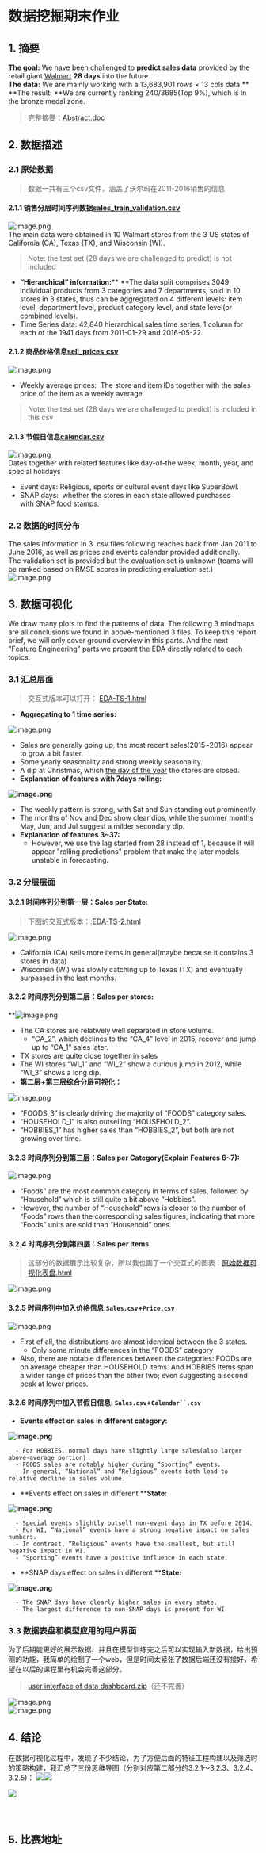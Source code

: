 # 数据挖掘期末作业

<a name="09Hs6"></a>
## 1. 摘要
> 

**The goal:** We have been challenged to **predict sales data** provided by the retail giant [Walmart](https://en.wikipedia.org/wiki/Walmart) **28 days** into the future.<br />**The data:** We are mainly working with a 13,683,901 rows × 13 cols data.**<br />**The result: **We are currently ranking 240/3685(Top 9%), which is in the bronze medal zone.
> 完整摘要：[Abstract.doc](https://www.yuque.com/attachments/yuque/0/2020/doc/1301375/1591925660871-bc82fdf0-faa7-4fed-9bad-09501d2179e9.doc?_lake_card=%7B%22uid%22%3A%221591925659835-0%22%2C%22src%22%3A%22https%3A%2F%2Fwww.yuque.com%2Fattachments%2Fyuque%2F0%2F2020%2Fdoc%2F1301375%2F1591925660871-bc82fdf0-faa7-4fed-9bad-09501d2179e9.doc%22%2C%22name%22%3A%22Abstract.doc%22%2C%22size%22%3A25600%2C%22type%22%3A%22application%2Fwps-writer%22%2C%22ext%22%3A%22doc%22%2C%22progress%22%3A%7B%22percent%22%3A99%7D%2C%22status%22%3A%22done%22%2C%22percent%22%3A0%2C%22id%22%3A%22wtgmR%22%2C%22card%22%3A%22file%22%7D)



<a name="V9PaS"></a>
## 2. 数据描述
<a name="HBdGc"></a>
### 2.1 原始数据
> 数据一共有三个csv文件，涵盖了沃尔玛在2011-2016销售的信息

<a name="9xY1v"></a>
#### 2.1.1 销售分层时间序列数据[sales_train_validation.csv](https://www.yuque.com/attachments/yuque/0/2020/csv/1301375/1591865950245-6199f8b5-2410-4e74-af6a-6595664c1028.csv?_lake_card=%7B%22uid%22%3A%221589416747457-0%22%2C%22src%22%3A%22https%3A%2F%2Fwww.yuque.com%2Fattachments%2Fyuque%2F0%2F2020%2Fcsv%2F1301375%2F1591865950245-6199f8b5-2410-4e74-af6a-6595664c1028.csv%22%2C%22name%22%3A%22sales_train_validation.csv%22%2C%22size%22%3A120007726%2C%22type%22%3A%22text%2Fcsv%22%2C%22ext%22%3A%22csv%22%2C%22progress%22%3A%7B%22percent%22%3A99%7D%2C%22status%22%3A%22done%22%2C%22percent%22%3A0%2C%22id%22%3A%22Sikm7%22%2C%22card%22%3A%22file%22%7D)
![image.png](https://cdn.nlark.com/yuque/0/2020/png/1301375/1589416254603-000c44de-62c2-4092-8ac9-2b6a7e19c746.png#align=left&display=inline&height=155&margin=%5Bobject%20Object%5D&name=image.png&originHeight=310&originWidth=2206&size=85159&status=done&style=none&width=1103)<br /> The main data were obtained in 10 Walmart stores from the 3 US states of California (CA), Texas (TX), and Wisconsin (WI).
> Note: the test set (28 days we are challenged to predict) is not included

- **“Hierarchical” information:**** **The data split comprises 3049 individual products from 3 categories and 7 departments, sold in 10 stores in 3 states, thus can be aggregated on 4 different levels: item level, department level, product category level, and state level(or combined levels).
- Time Series data: 42,840 hierarchical sales time series, 1 column for each of the 1941 days from 2011-01-29 and 2016-05-22.



<a name="e7lW9"></a>
#### 2.1.2 商品价格信息[sell_prices.csv](https://www.yuque.com/attachments/yuque/0/2020/csv/1301375/1591865950363-a9033ef6-a6dc-40a6-b18d-2d96157a86d5.csv?_lake_card=%7B%22uid%22%3A%221589417174191-0%22%2C%22src%22%3A%22https%3A%2F%2Fwww.yuque.com%2Fattachments%2Fyuque%2F0%2F2020%2Fcsv%2F1301375%2F1591865950363-a9033ef6-a6dc-40a6-b18d-2d96157a86d5.csv%22%2C%22name%22%3A%22sell_prices.csv%22%2C%22size%22%3A203395785%2C%22type%22%3A%22text%2Fcsv%22%2C%22ext%22%3A%22csv%22%2C%22progress%22%3A%7B%22percent%22%3A99%7D%2C%22status%22%3A%22done%22%2C%22percent%22%3A0%2C%22id%22%3A%22c6MuY%22%2C%22refSrc%22%3A%22https%3A%2F%2Fwww.yuque.com%2Fattachments%2Fyuque%2F0%2F2020%2Fcsv%2F1301375%2F1591865950363-a9033ef6-a6dc-40a6-b18d-2d96157a86d5.csv%22%2C%22card%22%3A%22file%22%7D)
![image.png](https://cdn.nlark.com/yuque/0/2020/png/1301375/1589417683717-0b8636a5-4bbe-4c27-9fb5-ba786350f256.png#align=left&display=inline&height=131&margin=%5Bobject%20Object%5D&name=image.png&originHeight=340&originWidth=686&size=37853&status=done&style=none&width=264)

- Weekly average prices:  The store and item IDs together with the sales price of the item as a weekly average.
> Note: the test set (28 days we are challenged to predict) is  included in this csv



<a name="JYZY5"></a>
#### 2.1.3 节假日信息[calendar.csv](https://www.yuque.com/attachments/yuque/0/2020/csv/1301375/1591865950495-ac5a9220-2bbc-4b75-9e0a-9047a58a14e0.csv?_lake_card=%7B%22uid%22%3A%221589417260172-0%22%2C%22src%22%3A%22https%3A%2F%2Fwww.yuque.com%2Fattachments%2Fyuque%2F0%2F2020%2Fcsv%2F1301375%2F1591865950495-ac5a9220-2bbc-4b75-9e0a-9047a58a14e0.csv%22%2C%22name%22%3A%22calendar.csv%22%2C%22size%22%3A103469%2C%22type%22%3A%22text%2Fcsv%22%2C%22ext%22%3A%22csv%22%2C%22progress%22%3A%7B%22percent%22%3A99%7D%2C%22status%22%3A%22done%22%2C%22percent%22%3A0%2C%22id%22%3A%229MFP1%22%2C%22card%22%3A%22file%22%7D)
![image.png](https://cdn.nlark.com/yuque/0/2020/png/1301375/1589417889842-0263f271-b36a-43e3-92a6-df97456eb40f.png#align=left&display=inline&height=304&margin=%5Bobject%20Object%5D&name=image.png&originHeight=608&originWidth=1986&size=118303&status=done&style=none&width=993)<br />Dates together with related features like day-of-the week, month, year, and special holidays

- Event days: Religious, sports or cultural event days like SuperBowl.
- SNAP days:  whether the stores in each state allowed purchases with [SNAP food stamps](https://www.benefits.gov/benefit/361).



<a name="rJT1L"></a>
### 2.2 数据的时间分布
The sales information in 3 .csv files following reaches back from Jan 2011 to June 2016, as well as prices and events calendar provided additionally.<br />The validation set is provided but the evaluation set is unknown (teams will be ranked based on RMSE scores in predicting evaluation set.)<br />![image.png](https://cdn.nlark.com/yuque/0/2020/png/1301375/1589442024077-629edf28-e193-43a9-a015-54f4cf5e2af2.png#align=left&display=inline&height=281&margin=%5Bobject%20Object%5D&name=image.png&originHeight=600&originWidth=1082&size=73314&status=done&style=none&width=507)
<a name="GUsbW"></a>
## 3. 数据可视化
We draw many plots to find the patterns of data. The following 3 mindmaps are all conclusions we found in above-mentioned 3 files. To keep this report brief, we will only cover ground overview in this parts. And the next "Feature Engineering" parts we present the EDA directly related to each topics.

<a name="LZ0DS"></a>
### 3.1 汇总层面
> 交互式版本可以打开： [EDA-TS-1.html](https://www.yuque.com/attachments/yuque/0/2020/html/1301375/1591865950596-69f60d33-b545-41ac-8a84-1a672f076ec0.html?_lake_card=%7B%22uid%22%3A%221589425852490-0%22%2C%22src%22%3A%22https%3A%2F%2Fwww.yuque.com%2Fattachments%2Fyuque%2F0%2F2020%2Fhtml%2F1301375%2F1591865950596-69f60d33-b545-41ac-8a84-1a672f076ec0.html%22%2C%22name%22%3A%22EDA-TS-1.html%22%2C%22size%22%3A4815618%2C%22type%22%3A%22text%2Fhtml%22%2C%22ext%22%3A%22html%22%2C%22progress%22%3A%7B%22percent%22%3A99%7D%2C%22status%22%3A%22done%22%2C%22percent%22%3A0%2C%22id%22%3A%22gq4Dt%22%2C%22card%22%3A%22file%22%7D)

- **Aggregating to 1 time series:**

![image.png](https://cdn.nlark.com/yuque/0/2020/png/1301375/1589425500839-05cec5d4-7f5d-4fce-87e9-d59bde3e6d57.png#align=left&display=inline&height=250&margin=%5Bobject%20Object%5D&name=image.png&originHeight=832&originWidth=1540&size=401778&status=done&style=none&width=463)

   - Sales are generally going up, the most recent sales(2015~2016) appear to grow a bit faster.
   - Some yearly seasonality and strong weekly seasonality.
   - A dip at Christmas, which [the day of the year](https://www.countryliving.com/shopping/a23899891/walmart-christmas-hours/)  the stores are closed.
- **Explanation of features with 7days rolling:**

**![image.png](https://cdn.nlark.com/yuque/0/2020/png/1301375/1589443971790-05add44d-920d-4819-8887-a231762b9264.png#align=left&display=inline&height=275&margin=%5Bobject%20Object%5D&name=image.png&originHeight=582&originWidth=1208&size=83459&status=done&style=none&width=571)**

   - The weekly pattern is strong, with Sat and Sun standing out prominently.
   - The months of Nov and Dec show clear dips, while the summer months May, Jun, and Jul suggest a milder secondary dip.
- **Explanation of features 3~37:**
   - However, we use the lag started from 28 instead of 1, because it will appear "rolling predictions" problem that make the later models unstable in forecasting.



<a name="tWkWk"></a>
### 3.2 分层层面
<a name="5gVvT"></a>
#### 3.2.1 时间序列分到第一层：Sales per State:
> 下图的交互式版本：:[EDA-TS-2.html](https://www.yuque.com/attachments/yuque/0/2020/html/1301375/1591865951130-90976827-e710-4736-864b-109c5a10206d.html?_lake_card=%7B%22uid%22%3A%221589426278334-0%22%2C%22src%22%3A%22https%3A%2F%2Fwww.yuque.com%2Fattachments%2Fyuque%2F0%2F2020%2Fhtml%2F1301375%2F1591865951130-90976827-e710-4736-864b-109c5a10206d.html%22%2C%22name%22%3A%22EDA-TS-2.html%22%2C%22size%22%3A4703440%2C%22type%22%3A%22text%2Fhtml%22%2C%22ext%22%3A%22html%22%2C%22progress%22%3A%7B%22percent%22%3A99%7D%2C%22status%22%3A%22done%22%2C%22percent%22%3A0%2C%22id%22%3A%22qYsxS%22%2C%22refSrc%22%3A%22https%3A%2F%2Fwww.yuque.com%2Fattachments%2Fyuque%2F0%2F2020%2Fhtml%2F1301375%2F1591865951130-90976827-e710-4736-864b-109c5a10206d.html%22%2C%22card%22%3A%22file%22%7D) 

![image.png](https://cdn.nlark.com/yuque/0/2020/png/1301375/1589426131961-5866acbb-53b3-41b4-ad33-63df7817f975.png#align=left&display=inline&height=250&margin=%5Bobject%20Object%5D&name=image.png&originHeight=832&originWidth=1540&size=262729&status=done&style=none&width=463)

   - California (CA) sells more items in general(maybe because it contains 3 stores in data)
   - Wisconsin (WI) was slowly catching up to Texas (TX) and eventually surpassed in the last months.
<a name="jpewh"></a>
#### 3.2.2 时间序列分到第二层：Sales per stores:
**![image.png](https://cdn.nlark.com/yuque/0/2020/png/1301375/1589429484299-75ebadaa-f7ad-47a1-8850-0893de7317ab.png#align=left&display=inline&height=250&margin=%5Bobject%20Object%5D&name=image.png&originHeight=826&originWidth=1534&size=182506&status=done&style=none&width=464)

   - The CA stores are relatively well separated in store volume. 
      - “CA_2”, which declines to the “CA_4” level in 2015, recover and jump up to “CA_1” sales later.
   - TX stores are quite close together in sales
   - The WI stores “WI_1” and “WI_2” show a curious jump in 2012, while “WI_3” shows a long dip.
- **第二层+第三层综合分层可视化：**

![image.png](https://cdn.nlark.com/yuque/0/2020/png/1301375/1589445331729-09b0d73e-482c-427d-8ca6-f2c2347ae521.png#align=left&display=inline&height=269&margin=%5Bobject%20Object%5D&name=image.png&originHeight=920&originWidth=1632&size=137327&status=done&style=none&width=478)

   - “FOODS_3” is clearly driving the majority of “FOODS” category sales.
   - “HOUSEHOLD_1” is also outselling “HOUSEHOLD_2”.
   - “HOBBIES_1” has higher  sales  than “HOBBIES_2”, but both are not growing over time.
<a name="Lu7Yv"></a>
#### 3.2.3 时间序列分到第三层：Sales per Category(Explain Features 6~7):
![image.png](https://cdn.nlark.com/yuque/0/2020/png/1301375/1589428660440-b5a1c01c-e8be-4283-8690-925103861597.png#align=left&display=inline&height=250&margin=%5Bobject%20Object%5D&name=image.png&originHeight=832&originWidth=1540&size=267917&status=done&style=none&width=463)

   - “Foods” are the most common category in terms of sales, followed by “Household” which is still quite a bit above “Hobbies”.
   - However, the number of “Household” rows is closer to the number of “Foods” rows than the corresponding sales figures, indicating that more “Foods” units are sold than “Household” ones.
<a name="7VEYb"></a>
#### 3.2.4 时间序列分到第四层：Sales per items
> 这部分的数据展示比较复杂，所以我也画了一个交互式的图表：[原始数据可视化表盘.html](https://www.yuque.com/attachments/yuque/0/2020/html/1301375/1591867686159-dfcb0d9d-b404-4ae1-a835-b36a63606004.html?_lake_card=%7B%22uid%22%3A%221591867609805-0%22%2C%22src%22%3A%22https%3A%2F%2Fwww.yuque.com%2Fattachments%2Fyuque%2F0%2F2020%2Fhtml%2F1301375%2F1591867686159-dfcb0d9d-b404-4ae1-a835-b36a63606004.html%22%2C%22name%22%3A%22%E5%8E%9F%E5%A7%8B%E6%95%B0%E6%8D%AE%E5%8F%AF%E8%A7%86%E5%8C%96%E8%A1%A8%E7%9B%98.html%22%2C%22size%22%3A19503553%2C%22type%22%3A%22text%2Fhtml%22%2C%22ext%22%3A%22html%22%2C%22progress%22%3A%7B%22percent%22%3A99%7D%2C%22status%22%3A%22done%22%2C%22percent%22%3A0%2C%22id%22%3A%22HcEiF%22%2C%22card%22%3A%22file%22%7D)

![image.png](https://cdn.nlark.com/yuque/0/2020/png/1301375/1591867583376-65735197-fb19-4bc1-9016-15362ab104a9.png#align=left&display=inline&height=481&margin=%5Bobject%20Object%5D&name=image.png&originHeight=962&originWidth=2794&size=441102&status=done&style=none&width=1397)

<a name="du12W"></a>
#### 3.2.5 时间序列中加入价格信息:`Sales.csv`+`Price.csv`
![image.png](https://cdn.nlark.com/yuque/0/2020/png/1301375/1589432912400-707d8428-ed49-4c0f-97e5-fcf838da6951.png#align=left&display=inline&height=275&margin=%5Bobject%20Object%5D&name=image.png&originHeight=832&originWidth=1540&size=252160&status=done&style=none&width=509)

   - First of all, the distributions are almost identical between the 3 states. 
      - Only some minute differences in the “FOODS” category
   - Also, there are notable differences between the categories: FOODs are on average cheaper than HOUSEHOLD items. And HOBBIES items span a wider range of prices than the other two; even suggesting a second peak at lower prices.
<a name="ZoB4k"></a>
#### 3.2.6 时间序列中加入节假日信息: `Sales.csv`+`Calendar``.csv`

   - **Events effect on sales in different category:**

**![image.png](https://cdn.nlark.com/yuque/0/2020/png/1301375/1589433925333-7990e12a-5c12-42ef-bee3-5b6134df4bd1.png#align=left&display=inline&height=290&margin=%5Bobject%20Object%5D&name=image.png&originHeight=1018&originWidth=1852&size=608306&status=done&style=none&width=528)**

      - For HOBBIES, normal days have slightly large sales(also larger above-average portion)
      - FOODS sales are notably higher during “Sporting” events.
      - In general, “National” and “Religious” events both lead to relative decline in sales volume. 
   - **Events effect on sales in different ****State:**

**![image.png](https://cdn.nlark.com/yuque/0/2020/png/1301375/1589435380025-4d0d3dd5-29d3-4e83-9633-666efd1fe824.png#align=left&display=inline&height=298&margin=%5Bobject%20Object%5D&name=image.png&originHeight=920&originWidth=1632&size=475581&status=done&style=none&width=528)**

      - Special events slightly outsell non-event days in TX before 2014.
      - For WI, “National” events have a strong negative impact on sales numbers.
      - In contrast, “Religious” events have the smallest, but still negative impact in WI.
      - “Sporting” events have a positive influence in each state.
   - **SNAP days effect on sales in different ****State:**

**![image.png](https://cdn.nlark.com/yuque/0/2020/png/1301375/1589434958998-84f1ed78-4bba-47e1-806e-9455798d8c29.png#align=left&display=inline&height=224&margin=%5Bobject%20Object%5D&name=image.png&originHeight=894&originWidth=2112&size=723709&status=done&style=none&width=528)**

      - The SNAP days have clearly higher sales in every state. 
      - The largest difference to non-SNAP days is present for WI
<a name="NcLJf"></a>
### 3.3 数据表盘和模型应用的用户界面
为了后期能更好的展示数据、并且在模型训练完之后可以实现输入新数据，给出预测的功能，我简单的绘制了一个web，但是时间太紧张了数据后端还没有接好，希望在以后的课程里有机会完善这部分。
> [user interface of data dashboard.zip](https://www.yuque.com/attachments/yuque/0/2020/zip/1301375/1591867773806-29de7e50-95c3-439d-8047-16945d9e9868.zip?_lake_card=%7B%22uid%22%3A%221591867749252-0%22%2C%22src%22%3A%22https%3A%2F%2Fwww.yuque.com%2Fattachments%2Fyuque%2F0%2F2020%2Fzip%2F1301375%2F1591867773806-29de7e50-95c3-439d-8047-16945d9e9868.zip%22%2C%22name%22%3A%22user+interface+of+data+dashboard.zip%22%2C%22size%22%3A5720627%2C%22type%22%3A%22application%2Fzip%22%2C%22ext%22%3A%22zip%22%2C%22progress%22%3A%7B%22percent%22%3A99%7D%2C%22status%22%3A%22done%22%2C%22percent%22%3A0%2C%22id%22%3A%22o8hge%22%2C%22card%22%3A%22file%22%7D)（还不完善）

![image.png](https://cdn.nlark.com/yuque/0/2020/png/1301375/1589450981939-3ac0622a-f167-482a-82c9-a326be14d6fd.png#align=left&display=inline&height=394&margin=%5Bobject%20Object%5D&name=image.png&originHeight=1502&originWidth=2844&size=1712622&status=done&style=none&width=746)<br />![image.png](https://cdn.nlark.com/yuque/0/2020/png/1301375/1589588781752-76ba29ae-2f09-4a66-9aa0-117ce54508d9.png#align=left&display=inline&height=1001&margin=%5Bobject%20Object%5D&name=image.png&originHeight=2002&originWidth=3840&size=1844886&status=done&style=none&width=1920)
<a name="7IJb0"></a>
## 4. 结论
在数据可视化过程中，发现了不少结论，为了方便后面的特征工程构建以及筛选时的策略构建，我汇总了三份思维导图（分别对应第二部分的3.2.1～3.2.3、3.2.4、3.2.5)：
![](https://cdn.nlark.com/yuque/0/2020/png/1301375/1602431064282-2663aa87-020a-4c06-8303-a00a34df8f27.png)![](https://cdn.nlark.com/yuque/0/2020/png/1301375/1602431063867-75978bc5-a90f-4eda-83b7-d246149f9f9c.png)

![](https://cdn.nlark.com/yuque/0/2020/png/1301375/1602431063886-2fc9fabc-6c8a-4a37-9419-b833abaeed99.png)<a name="odZSG"></a>
### 

<br />

<a name="iw2bA"></a>
## 5. 比赛地址


